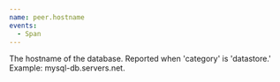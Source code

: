 ```yaml
---
name: peer.hostname
events:
  - Span
---
```


The hostname of the database. Reported when 'category' is 'datastore.' Example: mysql-db.servers.net.